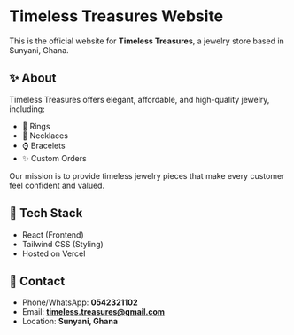 # Timeless Treasures Website

This is the official website for **Timeless Treasures**, a jewelry store based in Sunyani, Ghana.  

## ✨ About
Timeless Treasures offers elegant, affordable, and high-quality jewelry, including:
- 💍 Rings  
- 📿 Necklaces  
- ⌚ Bracelets  
- ✨ Custom Orders  

Our mission is to provide timeless jewelry pieces that make every customer feel confident and valued.  

## 🚀 Tech Stack
- React (Frontend)  
- Tailwind CSS (Styling)  
- Hosted on Vercel  

## 📍 Contact
- Phone/WhatsApp: **0542321102**  
- Email: **timeless.treasures@gmail.com**  
- Location: **Sunyani, Ghana**
